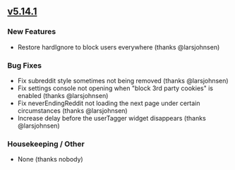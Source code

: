 ## [v5.14.1](https://github.com/honestbleeps/Reddit-Enhancement-Suite/releases/v5.14.1)

### New Features

- Restore hardIgnore to block users everywhere (thanks @larsjohnsen)

### Bug Fixes

- Fix subreddit style sometimes not being removed (thanks @larsjohnsen)
- Fix settings console not opening when "block 3rd party cookies" is enabled (thanks @larsjohnsen)
- Fix neverEndingReddit not loading the next page under certain circumstances (thanks @larsjohnsen)
- Increase delay before the userTagger widget disappears (thanks @larsjohnsen)

### Housekeeping / Other

- None (thanks nobody)

